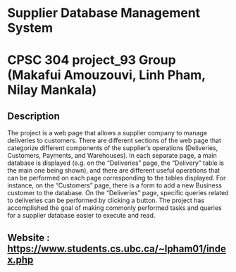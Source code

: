 # Supplier Database Management System
# CPSC 304 project_93 Group (Makafui Amouzouvi, Linh Pham, Nilay Mankala)

## Description

The project is a web page that allows a supplier company to manage deliveries to customers. There are different sections of the web page that categorize different components of the supplier’s operations (Deliveries, Customers, Payments, and Warehouses). In each separate page, a main database is displayed (e.g. on the “Deliveries” page, the “Delivery” table is the main one being shown), and there are different useful operations that can be performed on each page corresponding to the tables displayed. For instance, on the “Customers” page, there is a form to add a new Business customer to the database. On the “Deliveries” page, specific queries related to deliveries can be performed by clicking a button.
The project has accomplished the goal of making commonly performed tasks and queries for a supplier database easier to execute and read.

## Website : https://www.students.cs.ubc.ca/~lpham01/index.php





